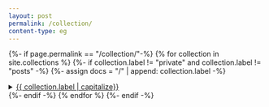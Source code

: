 ```yaml
---
layout: post
permalink: /collection/
content-type: eg
---
```


<style>
summary.cat {
	position: sticky;
	top: 0;
	background-color: white;
}
</style>

{%- if page.permalink == "/collection/"-%}
  {% for collection in site.collections %}
    {%- if collection.label != "private" and collection.label != "posts" -%}
        {%- assign docs = "/" | append: collection.label -%}
        <details class="first">
            <summary><a href="{{ docs }}">{{ collection.label | capitalize}}</a></summary>
                <ul>
                    {%- assign documents = site[collection.label] | group_by_exp: 'item', "item.category | downcase | sort " -%}
                    {% for cat in documents reversed %}
                        {%- if cat.name != 'false' -%}
                            <details class="second">
                                <summary class="cat">{{ cat.name | upcase }}</summary>
                                <ul>
                                {% assign items = cat.items | sort: 'date' | reverse %}
                                {% for item in items %}
                                    <div class="feed-title-excerpt-block disable-select" data-url="{{site.url}}{{item.url}}">
                                    <a href="{{ item.url }}" style="text-decoration: none; color: #555555;">
                                        <ul style="padding-left: 20px; margin-top: 20px;" class="tags">
                                            <li style="padding: 0 5px; border-radius: 10px;" class="tag">{{item.date | date_to_string | capitalize }}</li>
                                        </ul>
                                        <p style="margin-top: 0px;" class="feed-title">{{ item.title }}</p>
                                        <p class="feed-excerpt">{{item.description
                                            }}</p>
                                    </a>
                                </div>
                            {% endfor %}
                            </ul>
                             </details>
                        {% endif %}
                    {%- endfor -%}
                </ul>
            </details>
    {%- endif -%}
  {% endfor %}
{%- endif -%}
